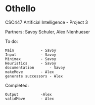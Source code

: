 # Othello
CSC447 Artificial Intelligence - Project 3

Partners: Savoy Schuler, Alex Nienhueser

To do:

	Main			- Savoy	
	Input			- Savoy
	Minimax			- Savoy
	Heuristics		- Savoy
	documentation		- Savoy	
	makeMove		- Alex
	generate successors	- Alex
	

Completed:

	Output 			-Alex
	validMove		- Alex

